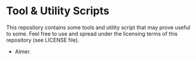 Tool & Utility Scripts
======================

This repository contains some tools and utility script that may
prove useful to some. Feel free to use and spread under the
licensing terms of this repository (see LICENSE file).

- Almer.

